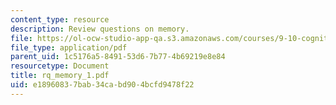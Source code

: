 ```yaml
---
content_type: resource
description: Review questions on memory.
file: https://ol-ocw-studio-app-qa.s3.amazonaws.com/courses/9-10-cognitive-neuroscience-spring-2006/e18960837bab34cabd904bcfd9478f22_rq_memory_1.pdf
file_type: application/pdf
parent_uid: 1c5176a5-8491-53d6-7b77-4b69219e8e84
resourcetype: Document
title: rq_memory_1.pdf
uid: e1896083-7bab-34ca-bd90-4bcfd9478f22
---
```

